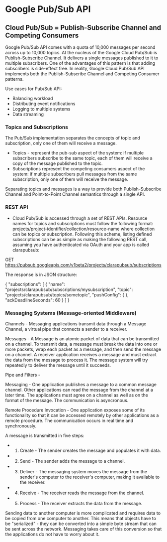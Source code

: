 # Google Pub/Sub API

## Cloud Pub/Sub = Publish-Subscribe Channel and Competing Consumers

Google Pub/Sub API comes with a quota of 10,000 messages per second across up to 10,000 topics.  At the nucleus of the Google Cloud Pub/Sub is Publish-Subscribe Channel.  It delivers a single messages published to it to multiple subscribers.  One of the advantages of this pattern is that adding subscribers is side-effect free.  In reality, Google Cloud Pub/Sub API implements both the Publish-Subscribe Channel and Competing Consumer patterns.

Use cases for Pub/Sub API:
 * Balancing workload
 * Distributing event notifications
 * Logging to multiple systems
 * Data streaming
 
### Topics and Subscriptions

The Pub/Sub implementation separates the concepts of topic and subscription, only one of them will receive a message.  
 * []() Topics - represent the pub-sub aspect of the system: if multiple subscribers subscribe to the same topic, each of them    will receive a copy of the message published to the topic.
 * Subscriptions represent the competing consumers aspect of the system: if multiple subscribers pull messages from the same      subscription, only one of them will receive the message.
 
 Separating topics and messages is a way to provide both Publish-Subscribe Channel and Point-to-Point Channel semantics through a single API.  
 
 
### REST API

 * Cloud Pub/Sub is accessed through a set of REST APIs.  Resource names for topics and subscriptions must follow the following format: projects/project-identifier/collection/resource-name where collection can be topics or subscription.  Following this scheme, listing defined subscriptions can be as simple as making the following REST call, assuming you have authenticated via OAuth and your app is called clarapubsub:
 
GET https://pubsub.googleapis.com/v1beta2/projects/clarapubsub/subscriptions

The response is in JSON structure:

{
 "subscriptions": [
   {
     "name": "projects/clarapubsub/subscriptions/mysubscription",
     "topic": "projects/clarapubsub/topics/sometopic",
     "pushConfig": { },
     "ackDeadlineSeconds": 60
   }
 ]
}


### Messaging Systems (Message-oriented Middleware)

Channels - Messaging applications transmit data through a Message Channel, a virtual pipe that connects a sender to a receiver.

Messages - A Message is an atomic packet of data that can be transmitted on a channel.  To transmit data, a message must break the data into one or more packets, wrap each packet as a message, and then send the message on a channel.  A receiver application receives a message and must extract the data from the message to process it.  The message system will try repeatedly to deliver the message until it succeeds.

Pipe and Filters - 

Messaging - One application publishes a message to a common message channel.  Other applications can read the message from the channel at a later time.  The applications must agree on a channel as well as on the format of the message.  The communication is asyncronous.

Remote Procedure Invocation - One application exposes some of its functionality so that it can be accessed remotely by other applications as a remote procedure.  The communication occurs in real time and synchronously.

A message is transmitted in five steps:
 * 1. Create - The sender creates the message and populates it with data.
 * 2. Send - The sender adds the message to a channel.
 * 3. Deliver - The messaging system moves the message from the sender's computer to the receiver's computer, making it           available to the receiver.
 * 4. Receive - The receiver reads the message from the channel.
 * 5. Process - The receiver extracts the data from the message.
 
Sending data to another computer is more complicated and requires data to be copied from one computer to another.  This means that objects have to be "serialized" - they can be converted into a simple byte stream that can be sent across the network.  Messaging takes care of this conversion so that the applications do not have to worry about it.

